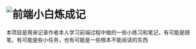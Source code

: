 # ![前端小白炼成记](https://aranll.github.io/-/)
本项目是用来记录作者本人学习前端过程中做的一些小练习和笔记，有可能是随笔，有可能是些小任务，也有可能是一些根本不能阅读的东西
